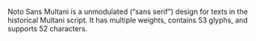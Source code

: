 Noto Sans Multani is a unmodulated (“sans serif”) design for texts in the historical Multani script. It has multiple weights, contains 53 glyphs, and supports 52 characters.